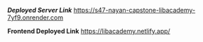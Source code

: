***Deployed Server Link***
https://s47-nayan-capstone-libacademy-7yf9.onrender.com

**Frontend Deployed Link**
https://libacademy.netlify.app/